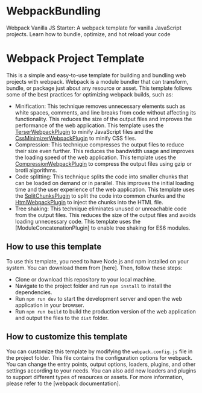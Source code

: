 # WebpackBundling
Webpack Vanilla JS Starter: A webpack template for vanilla JavaScript projects. Learn how to bundle, optimize, and hot reload your code

# Webpack Project Template

This is a simple and easy-to-use template for building and bundling web projects with webpack. Webpack is a module bundler that can transform, bundle, or package just about any resource or asset. This template follows some of the best practices for optimizing webpack builds, such as:

- Minification: This technique removes unnecessary elements such as white spaces, comments, and line breaks from code without affecting its functionality. This reduces the size of the output files and improves the performance of the web application. This template uses the [TerserWebpackPlugin](^1^) to minify JavaScript files and the [CssMinimizerWebpackPlugin](^2^) to minify CSS files.
- Compression: This technique compresses the output files to reduce their size even further. This reduces the bandwidth usage and improves the loading speed of the web application. This template uses the [CompressionWebpackPlugin](^3^) to compress the output files using gzip or brotli algorithms.
- Code splitting: This technique splits the code into smaller chunks that can be loaded on demand or in parallel. This improves the initial loading time and the user experience of the web application. This template uses the [SplitChunksPlugin](^4^) to split the code into common chunks and the [HtmlWebpackPlugin](^5^) to inject the chunks into the HTML file.
- Tree shaking: This technique eliminates unused or unreachable code from the output files. This reduces the size of the output files and avoids loading unnecessary code. This template uses the [ModuleConcatenationPlugin] to enable tree shaking for ES6 modules.

## How to use this template

To use this template, you need to have Node.js and npm installed on your system. You can download them from [here]. Then, follow these steps:

- Clone or download this repository to your local machine.
- Navigate to the project folder and run `npm install` to install the dependencies.
- Run `npm run dev` to start the development server and open the web application in your browser.
- Run `npm run build` to build the production version of the web application and output the files to the `dist` folder.

## How to customize this template

You can customize this template by modifying the `webpack.config.js` file in the project folder. This file contains the configuration options for webpack. You can change the entry points, output options, loaders, plugins, and other settings according to your needs. You can also add new loaders and plugins to support different types of resources or assets. For more information, please refer to the [webpack documentation].
